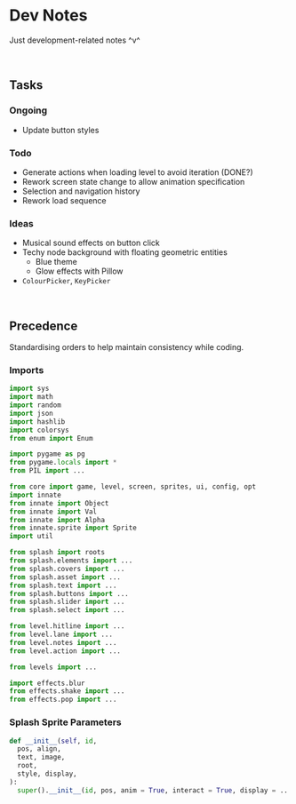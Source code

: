 # Dev Notes

Just development-related notes ^v^


<br>


## Tasks

### Ongoing
- Update button styles

### Todo
- Generate actions when loading level to avoid iteration (DONE?)
- Rework screen state change to allow animation specification
- Selection and navigation history
- Rework load sequence

### Ideas
- Musical sound effects on button click
- Techy node background with floating geometric entities
  - Blue theme
  - Glow effects with Pillow
- `ColourPicker`, `KeyPicker`


<br>


## Precedence

Standardising orders to help maintain consistency while coding.

### Imports

```py
import sys
import math
import random
import json
import hashlib
import colorsys
from enum import Enum

import pygame as pg
from pygame.locals import *
from PIL import ...

from core import game, level, screen, sprites, ui, config, opt
import innate
from innate import Object
from innate import Val
from innate import Alpha
from innate.sprite import Sprite
import util

from splash import roots
from splash.elements import ...
from splash.covers import ...
from splash.asset import ...
from splash.text import ...
from splash.buttons import ...
from splash.slider import ...
from splash.select import ...

from level.hitline import ...
from level.lane import ...
from level.notes import ...
from level.action import ...

from levels import ...

import effects.blur
from effects.shake import ...
from effects.pop import ...
```

### Splash Sprite Parameters

```py
def __init__(self, id,
  pos, align,
  text, image,
  root,
  style, display,
):
  super().__init__(id, pos, anim = True, interact = True, display = ...)
```

<!-- this file is just for me, btw -->
